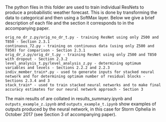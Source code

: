 The python files in this folder are used to train individual ResNets to produce a probabilistic weather forecast. This is done by transforming the data to categorical and then using a SoftMax layer. Below we give a brief description of each file and the section it corresponds to in the accompanying paper.

    orig_no_dr_z.py/orig_no_dr_t.py - training ResNet using only Z500 and T850 - Section 2.3.1
    continuous_72.py - training on continuous data (using only Z500 and T850) for comparison - Section 2.3.1
    orig_dr_z.py/orig_dr_t.py - training ResNet using only Z500 and T850 with dropout - Section 2.3.2
    level_analysis_t.py/level_analysis_z.py - determining optimum variables and levels - Sections 2.2.2 and 2.2.3
    indiv_member_train*.py - used to generate inputs for stacked neural network and for determining optimum number of residual blocks - Sections 2.3.4 and 3   
    stack_train* - used to train stacked neural networks and to make final accuracy estimates for our neural network approach - Section 3

The main results of are collated in results_summary.ipynb and `outputs_example_z.ipynb` and `outputs_example_t.ipynb` show examples of outputs produced by the neural network, in this case for Storm Ophelia in October 2017 (see Section 3 of accompanying paper).


